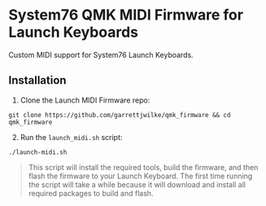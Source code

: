 # System76 QMK MIDI Firmware for Launch Keyboards

Custom MIDI support for System76 Launch Keyboards.

## Installation
1) Clone the Launch MIDI Firmware repo:

```
git clone https://github.com/garrettjwilke/qmk_firmware && cd qmk_firmware
```

2) Run the `launch_midi.sh` script:

 ```
./launch-midi.sh
```

> This script will install the required tools, build the firmware, and then flash the firmware to your Launch Keyboard.
The first time running the script will take a while because it will download and install all required packages to build and flash.
